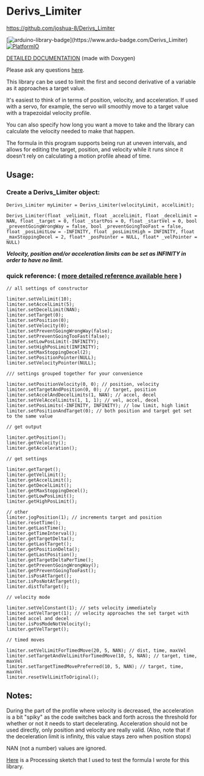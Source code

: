 # Derivs_Limiter

https://github.com/joshua-8/Derivs_Limiter

[![arduino-library-badge](https://www.ardu-badge.com/badge/Derivs_Limiter.svg?)](https://www.ardu-badge.com/Derivs_Limiter)
[![PlatformIO](https://badges.registry.platformio.org/packages/joshua1024/library/Derivs_Limiter.svg)](https://registry.platformio.org/libraries/joshua1024/Derivs_Limiter)

[DETAILED DOCUMENTATION](https://joshua-8.github.io/Derivs_Limiter/class_derivs___limiter.html) (made with Doxygen)

Please ask any questions [here](https://github.com/joshua-8/Derivs_Limiter/discussions).

This library can be used to limit the first and second derivative of a variable as it approaches a target value.

It's easiest to think of in terms of position, velocity, and acceleration. 
If used with a servo, for example, the servo will smoothly move to a target value with a trapezoidal velocity profile.

You can also specify how long you want a move to take and the library can calculate the velocity needed to make that happen.

The formula in this program supports being run at uneven intervals, and allows for editing the target, position, and velocity while it runs since it doesn't rely on calculating a motion profile ahead of time.

## Usage:

### Create a Derivs_Limiter object:
`Derivs_Limiter myLimiter = Derivs_Limiter(velocityLimit, accelLimit);`

`Derivs_Limiter(float _velLimit, float _accelLimit, float _decelLimit = NAN, float _target = 0, float _startPos = 0, float _startVel = 0, bool _preventGoingWrongWay = false, bool _preventGoingTooFast = false, float _posLimitLow = -INFINITY, float _posLimitHigh = INFINITY, float _maxStoppingDecel = 2, float* _posPointer = NULL, float* _velPointer = NULL)`

_**Velocity, position and/or acceleration limits can be set as INFINITY in order to have no limit.**_

### quick reference: ( [more detailed reference available here](https://joshua-8.github.io/Derivs_Limiter/html/class_derivs___limiter.html) )


    // all settings of constructor

    limiter.setVelLimit(10);
    limiter.setAccelLimit(5);
    limiter.setDecelLimit(NAN);
    limiter.setTarget(0);
    limiter.setPosition(0);
    limiter.setVelocity(0);
    limiter.setPreventGoingWrongWay(false);
    limiter.setPreventGoingTooFast(false);
    limiter.setLowPosLimit(-INFINITY);
    limiter.setHighPosLimit(INFINITY);
    limiter.setMaxStoppingDecel(2);
    limiter.setPositionPointer(NULL);
    limiter.setVelocityPointer(NULL);

    /// settings grouped together for your convenience

    limiter.setPositionVelocity(0, 0); // position, velocity
    limiter.setTargetAndPosition(0, 0); // target, position
    limiter.setAccelAndDecelLimits(1, NAN); // accel, decel
    limiter.setVelAccelLimits(1, 1, 1); // vel, accel, decel
    limiter.setPosLimits(-INFINITY, INFINITY); // low limit, high limit
    limiter.setPositionAndTarget(0); // both position and target get set to the same value

    // get output

    limiter.getPosition();
    limiter.getVelocity();
    limiter.getAcceleration();

    // get settings

    limiter.getTarget();
    limiter.getVelLimit();
    limiter.getAccelLimit();
    limiter.getDecelLimit();
    limiter.getMaxStoppingDecel();
    limiter.getLowPosLimit();
    limiter.getHighPosLimit();

    // other
    limiter.jogPosition(1); // increments target and position
    limiter.resetTime();
    limiter.getLastTime();
    limiter.getTimeInterval();
    limiter.getTargetDelta();
    limiter.getLastTarget();
    limiter.getPositionDelta();
    limiter.getLastPosition();
    limiter.getTargetDeltaPerTime();
    limiter.getPreventGoingWrongWay();
    limiter.getPreventGoingTooFast();
    limiter.isPosAtTarget();
    limiter.isPosNotAtTarget();
    limiter.distToTarget();

    // velocity mode

    limiter.setVelConstant(1); // sets velocity immediately
    limiter.setVelTarget(1); // velocity approaches the set target with limited accel and decel
    limiter.isPosModeNotVelocity();
    limiter.getVelTarget();

    // timed moves

    limiter.setVelLimitForTimedMove(20, 5, NAN); // dist, time, maxVel
    limiter.setTargetAndVelLimitForTimedMove(10, 5, NAN); // target, time, maxVel
    limiter.setTargetTimedMovePreferred(10, 5, NAN); // target, time, maxVel
    limiter.resetVelLimitToOriginal();


## Notes:

During the part of the profile where velocity is decreased, the acceleration is a bit "spiky" as the code switches back and forth across the threshold for whether or not it needs to start decelerating. Acceleration should not be used directly, only position and velocity are really valid. (Also, note that if the deceleration limit is infinity, this value stays zero when position stops)

NAN (not a number) values are ignored.

[Here](https://gist.github.com/joshua-8/3209f2f400a0e68dead911b8743fc5f0) is a Processing sketch that I used to test the formula I wrote for this library.
